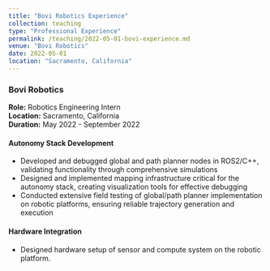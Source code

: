 ```yaml
---
title: "Bovi Robotics Experience"
collection: teaching
type: "Professional Experience"
permalink: /teaching/2022-05-01-bovi-experience.md
venue: "Bovi Robotics"
date: 2022-05-01
location: "Sacramento, California"
---
```


### Bovi Robotics
**Role:** Robotics Engineering Intern  
**Location:** Sacramento, California  
**Duration:** May 2022 - September 2022

#### Autonomy Stack Development
- Developed and debugged global and path planner nodes in ROS2/C++, validating functionality through comprehensive simulations
- Designed and implemented mapping infrastructure critical for the autonomy stack, creating visualization tools for effective debugging
- Conducted extensive field testing of global/path planner implementation on robotic platforms, ensuring reliable trajectory generation and execution

#### Hardware Integration
- Designed hardware setup of sensor and compute system on the robotic platform.